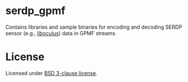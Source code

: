 # serdp_gpmf

Contains libraries and sample binaries for encoding and decoding SERDP sensor (e.g., [liboculus]()) data 
in GPMF streams.



<!--
Serdp_player .mov decoder to read .movs/.mp4s and decode them into GPMF and image formats display, publish as ROS messages, and encode as ROS bags.   

Code consists of both [ROS](https://www.ros.org/) and (limited-functionality) [fips](https://github.com/floooh/fips) compatabile tools.

## ROS
### Install
To install, clone [dependent repositories](https://gitlab.com/apl-ocean-engineering/aploe_ros_repos/blob/master/blackmagic_oculus.repos) to a catkin_ws/src and import using [vcs](https://github.com/dirk-thomas/vcstool). Building using catkin_make or catkin_tools (catkin build).  

*NOTE* You need to manually initialize the gpmf submodule:  
$ cd <ws>/src/gpmf  
$ git submodule init  
$ git submodule update  

### Running
The ROS code consists on two nodes: serdp_player_ros and mov_to_bag.   
1. serdp_plyaer_ros: Parses a specified  .mov into GPMF and imgs, (optionally) displays images, and publishes proper ROS messages.  
2. mov_to_bag: Subscribes to ROS image types and sonar_image message types and writes to specified bags.  

To run, use launch file and point to specified .mov locations:  

1. serdp_player_ros: roslaunch serdp_player serdp_player.launch mov_filename:=<path_to_mov/.mp4>  
2. roslaunch serdp_player mov_to_bag.launch mov_filename:=<path_to_mov/.mp4> bag_filename:=<pah_to_bag_save_location>/out.bag  

Run roslaunch --ros-args serdp_player <launch_name> for full argument list.  


## fips
Main tool only reads and displays .mov code

### Install
Clone this repostory into a workspace  
Fips makes it easy to build:
$./fips set config linux_make_release
$./fips build

### Running
$./fips run serdp_player -- <path_to_mov>  

The mov should now be displayed -->

# License

Licensed under [BSD 3-clause license](LICENSE).
